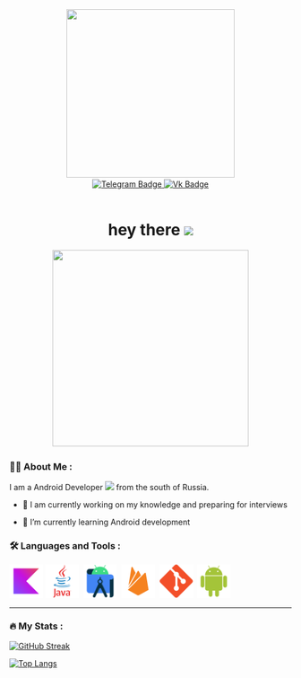 <div id="header" align="center">
  <img src="https://media.giphy.com/media/VOPK1BqsMEJRS/giphy.gif" height="300" width="300"/>

<div id="badges">
  <a href="https://t.me/frvAL0n">
    <img src="https://img.shields.io/badge/Telegram-blue?style=for-the-badge&logo=telegram&logoColor=white" alt="Telegram Badge"/>
  </a>
  <a href="https://vk.com/4reveral1">
    <img src="https://img.shields.io/badge/Vk-red?style=for-the-badge&logo=vk&logoColor=white" alt="Vk Badge"/>
  </a>
  </div>
  
  <img src="https://komarev.com/ghpvc/?username=c0de-Mach1nes&style=flat-square&color=blue" alt=""/>

  <h1>
    hey there
    <img src="https://media.giphy.com/media/hvRJCLFzcasrR4ia7z/giphy.gif" width="30px"/>
  </h1>
</div>


<div align="center">
  <img src="https://media.giphy.com/media/QzZAkPErhJKDe/giphy.gif" width="350" height="350"/>
</div>

### :woman_technologist: About Me :
I am a Android Developer <img src="https://media.giphy.com/media/WUlplcMpOCEmTGBtBW/giphy.gif" width="30"> from the south of Russia.
- :telescope: I am currently working on my knowledge and preparing for interviews 

- :seedling: I’m currently learning Android development

### :hammer_and_wrench: Languages and Tools :

</div>

<div>
  <img src="https://github.com/devicons/devicon/blob/master/icons/kotlin/kotlin-original.svg" title="Kotlin" **alt="Kotlin" width="60" height="60"/>
  <img src="https://github.com/devicons/devicon/blob/master/icons/java/java-original-wordmark.svg" title="Java" alt="Java" width="60" height="60"/>&nbsp; 
  <img src="https://github.com/devicons/devicon/blob/master/icons/androidstudio/androidstudio-original.svg" title="Android studio" **alt="Android studio" width="60" height="60"/>&nbsp;
  <img src="https://github.com/devicons/devicon/blob/master/icons/firebase/firebase-plain.svg" title="Firebase" alt="Firebase" width="60" height="60"/>&nbsp;
  <img src="https://github.com/devicons/devicon/blob/master/icons/git/git-original.svg" title="Git" **alt="Git" width="60" height="60"/>&nbsp;
  <img src="https://github.com/devicons/devicon/blob/master/icons/android/android-original.svg" title="Android" **alt="Android" width="60" height="60"/>&nbsp;
</div>

---

### :fire: My Stats :
[![GitHub Streak](http://github-readme-streak-stats.herokuapp.com?user=c0de-Mach1ne&theme=dark&hide_border=true&border_radius=5&mode=weekly)](https://git.io/streak-stats)

[![Top Langs](https://github-readme-stats.vercel.app/api/top-langs/?username=c0de-Mach1ne&layout=compact&theme=vision-friendly-dark)](https://github.com/anuraghazra/github-readme-stats)

